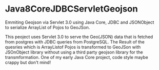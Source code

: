 # Java8CoreJDBCServletGeojson
Emmiting Geojson via Servlet 3.0 using Java Core, JDBC and JSONObject to serialize ArrayList of Pojos to GeoJSon.

This peoject uses Servlet 3.0 to serve the Geo(JSON) data that is fetched from postgres with JDBC queries from PostgreSQL. The Result of the quesries which is ArrayListof Pojos is transformed to GeoJSon with JSOnObject library without using a  third party geojson library for the transmformation. 
One of my early Java Core project, code style maybe crappy but don't mind!
